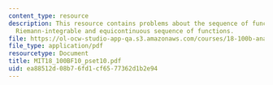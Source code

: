 ```yaml
---
content_type: resource
description: This resource contains problems about the sequence of functions on R,
  Riemann-integrable and equicontinuous sequence of functions.
file: https://ol-ocw-studio-app-qa.s3.amazonaws.com/courses/18-100b-analysis-i-fall-2010/ea88512d08b76fd1cf6577362d1b2e94_MIT18_100BF10_pset10.pdf
file_type: application/pdf
resourcetype: Document
title: MIT18_100BF10_pset10.pdf
uid: ea88512d-08b7-6fd1-cf65-77362d1b2e94
---
```

